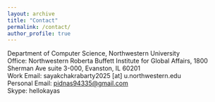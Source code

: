 ```yaml
---
layout: archive
title: "Contact"
permalink: /contact/
author_profile: true
---
```

Department of Computer Science, Northwestern University<br>
Office: Northwestern Roberta Buffett Institute for Global Affairs, 1800 Sherman Ave suite 3-000, Evanston, IL 60201<br>
Work Email: sayakchakrabarty2025 [at] u.northwestern.edu<br>
Personal Email: pidnas94335@gmail.com<br>
Skype: hellokayas